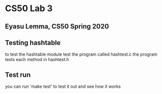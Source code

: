# CS50 Lab 3
## Eyasu Lemma, CS50 Spring 2020

## Testing hashtable
to test the hashtable module test the program called hashtest.c 
the program tests each method in hashtest.h 

## Test run
you can run 'make test' to test it out and see how it works 
